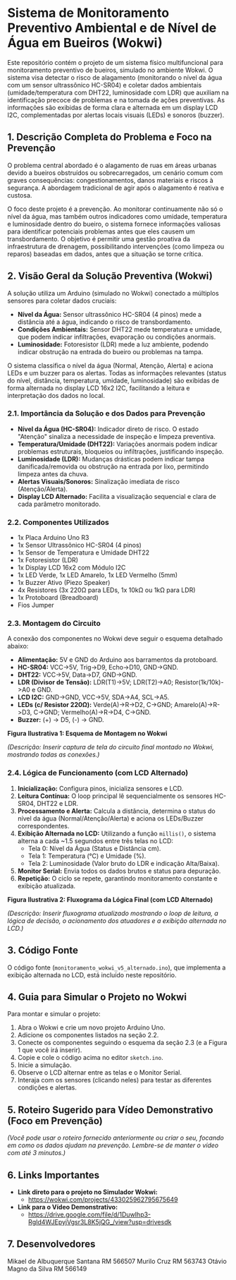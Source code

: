 # Sistema de Monitoramento Preventivo Ambiental e de Nível de Água em Bueiros (Wokwi)

Este repositório contém o projeto de um sistema físico multifuncional para monitoramento preventivo de bueiros, simulado no ambiente Wokwi. O sistema visa detectar o risco de alagamento (monitorando o nível da água com um sensor ultrassônico HC-SR04) e coletar dados ambientais (umidade/temperatura com DHT22, luminosidade com LDR) que auxiliam na identificação precoce de problemas e na tomada de ações preventivas. As informações são exibidas de forma clara e alternada em um display LCD I2C, complementadas por alertas locais visuais (LEDs) e sonoros (buzzer).

## 1. Descrição Completa do Problema e Foco na Prevenção

O problema central abordado é o alagamento de ruas em áreas urbanas devido a bueiros obstruídos ou sobrecarregados, um cenário comum com graves consequências: congestionamentos, danos materiais e riscos à segurança. A abordagem tradicional de agir após o alagamento é reativa e custosa.

O foco deste projeto é a prevenção. Ao monitorar continuamente não só o nível da água, mas também outros indicadores como umidade, temperatura e luminosidade dentro do bueiro, o sistema fornece informações valiosas para identificar potenciais problemas antes que eles causem um transbordamento. O objetivo é permitir uma gestão proativa da infraestrutura de drenagem, possibilitando intervenções (como limpeza ou reparos) baseadas em dados, antes que a situação se torne crítica.

## 2. Visão Geral da Solução Preventiva (Wokwi)

A solução utiliza um Arduino (simulado no Wokwi) conectado a múltiplos sensores para coletar dados cruciais:
*   **Nível da Água:** Sensor ultrassônico HC-SR04 (4 pinos) mede a distância até a água, indicando o risco de transbordamento.
*   **Condições Ambientais:** Sensor DHT22 mede temperatura e umidade, que podem indicar infiltrações, evaporação ou condições anormais.
*   **Luminosidade:** Fotoresistor (LDR) mede a luz ambiente, podendo indicar obstrução na entrada do bueiro ou problemas na tampa.

O sistema classifica o nível da água (Normal, Atenção, Alerta) e aciona LEDs e um buzzer para os alertas. Todas as informações relevantes (status do nível, distância, temperatura, umidade, luminosidade) são exibidas de forma alternada no display LCD 16x2 I2C, facilitando a leitura e interpretação dos dados no local.

### 2.1. Importância da Solução e dos Dados para Prevenção

*   **Nível da Água (HC-SR04):** Indicador direto de risco. O estado "Atenção" sinaliza a necessidade de inspeção e limpeza preventiva.
*   **Temperatura/Umidade (DHT22):** Variações anormais podem indicar problemas estruturais, bloqueios ou infiltrações, justificando inspeção.
*   **Luminosidade (LDR):** Mudanças drásticas podem indicar tampa danificada/removida ou obstrução na entrada por lixo, permitindo limpeza antes da chuva.
*   **Alertas Visuais/Sonoros:** Sinalização imediata de risco (Atenção/Alerta).
*   **Display LCD Alternado:** Facilita a visualização sequencial e clara de cada parâmetro monitorado.

### 2.2. Componentes Utilizados

*   1x Placa Arduino Uno R3
*   1x Sensor Ultrassônico HC-SR04 (4 pinos)
*   1x Sensor de Temperatura e Umidade DHT22
*   1x Fotoresistor (LDR)
*   1x Display LCD 16x2 com Módulo I2C
*   1x LED Verde, 1x LED Amarelo, 1x LED Vermelho (5mm)
*   1x Buzzer Ativo (Piezo Speaker)
*   4x Resistores (3x 220Ω para LEDs, 1x 10kΩ ou 1kΩ para LDR)
*   1x Protoboard (Breadboard)
*   Fios Jumper

### 2.3. Montagem do Circuito

A conexão dos componentes no Wokwi deve seguir o esquema detalhado abaixo:

*   **Alimentação:** 5V e GND do Arduino aos barramentos da protoboard.
*   **HC-SR04:** VCC->5V, Trig->D9, Echo->D10, GND->GND.
*   **DHT22:** VCC->5V, Data->D7, GND->GND.
*   **LDR (Divisor de Tensão):** LDR(T1)->5V; LDR(T2)->A0; Resistor(1k/10k)->A0 e GND.
*   **LCD I2C:** GND->GND, VCC->5V, SDA->A4, SCL->A5.
*   **LEDs (c/ Resistor 220Ω):** Verde(A)->R->D2, C->GND; Amarelo(A)->R->D3, C->GND; Vermelho(A)->R->D4, C->GND.
*   **Buzzer:** (+) -> D5, (-) -> GND.

**Figura Ilustrativa 1: Esquema de Montagem no Wokwi**

*(Descrição: Inserir captura de tela do circuito final montado no Wokwi, mostrando todas as conexões.)*

### 2.4. Lógica de Funcionamento (com LCD Alternado)

1.  **Inicialização:** Configura pinos, inicializa sensores e LCD.
2.  **Leitura Contínua:** O loop principal lê sequencialmente os sensores HC-SR04, DHT22 e LDR.
3.  **Processamento e Alerta:** Calcula a distância, determina o status do nível da água (Normal/Atenção/Alerta) e aciona os LEDs/Buzzer correspondentes.
4.  **Exibição Alternada no LCD:** Utilizando a função `millis()`, o sistema alterna a cada ~1.5 segundos entre três telas no LCD:
    *   Tela 0: Nível da Água (Status e Distância cm).
    *   Tela 1: Temperatura (°C) e Umidade (%).
    *   Tela 2: Luminosidade (Valor bruto do LDR e indicação Alta/Baixa).
5.  **Monitor Serial:** Envia todos os dados brutos e status para depuração.
6.  **Repetição:** O ciclo se repete, garantindo monitoramento constante e exibição atualizada.

**Figura Ilustrativa 2: Fluxograma da Lógica Final (com LCD Alternado)**

*(Descrição: Inserir fluxograma atualizado mostrando o loop de leitura, a lógica de decisão, o acionamento dos atuadores e a exibição alternada no LCD.)*

## 3. Código Fonte

O código fonte (`monitoramento_wokwi_v5_alternado.ino`), que implementa a exibição alternada no LCD, está incluído neste repositório.

## 4. Guia para Simular o Projeto no Wokwi

Para montar e simular o projeto:

1.  Abra o Wokwi e crie um novo projeto Arduino Uno.
2.  Adicione os componentes listados na seção 2.2.
3.  Conecte os componentes seguindo o esquema da seção 2.3 (e a Figura 1 que você irá inserir).
4.  Copie e cole o código acima no editor `sketch.ino`.
5.  Inicie a simulação.
6.  Observe o LCD alternar entre as telas e o Monitor Serial.
7.  Interaja com os sensores (clicando neles) para testar as diferentes condições e alertas.

## 5. Roteiro Sugerido para Vídeo Demonstrativo (Foco em Prevenção)

*(Você pode usar o roteiro fornecido anteriormente ou criar o seu, focando em como os dados ajudam na prevenção. Lembre-se de manter o vídeo com até 3 minutos.)*

## 6. Links Importantes

*   **Link direto para o projeto no Simulador Wokwi:**
    *   https://wokwi.com/projects/433025962795675649
*   **Link para o Vídeo Demonstrativo:**
    *   https://drive.google.com/file/d/1DuwIhp3-RgId4WJEpyjVgsr3L8K5jQG_/view?usp=drivesdk

## 7. Desenvolvedores
Mikael de Albuquerque Santana RM 566507
Murilo Cruz                   RM 563743 
Otávio Magno da Silva         RM 566149

